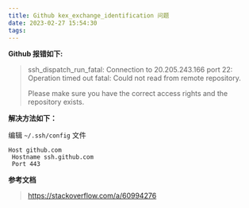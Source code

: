 ```yaml
---
title: Github kex_exchange_identification 问题
date: 2023-02-27 15:54:30
tags:
---
```

**Github 报错如下:**

> ssh_dispatch_run_fatal: Connection to 20.205.243.166 port 22: Operation timed out
> fatal: Could not read from remote repository.
> 
> Please make sure you have the correct access rights
> and the repository exists.



**解决方法如下：**

编辑 `~/.ssh/config` 文件

```
Host github.com
 Hostname ssh.github.com
 Port 443
```

**参考文档**

> https://stackoverflow.com/a/60994276